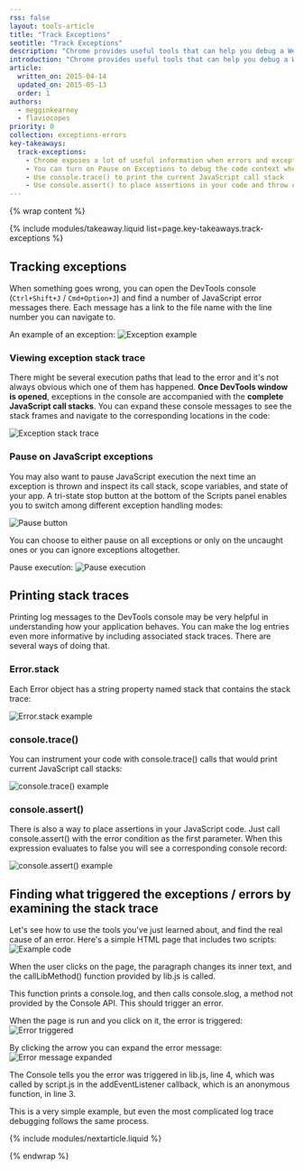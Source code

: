 ```yaml
---
rss: false
layout: tools-article
title: "Track Exceptions"
seotitle: "Track Exceptions"
description: "Chrome provides useful tools that can help you debug a Web Page when it's throwing exceptions or some JavaScript code gives an error."
introduction: "Chrome provides useful tools that can help you debug a Web Page when it's throwing exceptions or some JavaScript code gives an error."
article:
  written_on: 2015-04-14
  updated_on: 2015-05-13
  order: 1
authors:
  - megginkearney
  - flaviocopes
priority: 0
collection: exceptions-errors
key-takeaways:
  track-exceptions:
    - Chrome exposes a lot of useful information when errors and exceptions happen
    - You can turn on Pause on Exceptions to debug the code context when the exception was triggered
    - Use console.trace() to print the current JavaScript call stack
    - Use console.assert() to place assertions in your code and throw exceptions
---
```

{% wrap content %}

{% include modules/takeaway.liquid list=page.key-takeaways.track-exceptions %}

## Tracking exceptions

When something goes wrong, you can open the DevTools console (`Ctrl+Shift+J` / `Cmd+Option+J`) and find a number of JavaScript error messages there. Each message has a link to the file name with the line number you can navigate to.

An example of an exception:
![Exception example](images/track-exceptions-tracking-exceptions.jpg)

### Viewing exception stack trace

There might be several execution paths that lead to the error and it's not always obvious which one of them has happened. **Once DevTools window is opened**, exceptions in the console are accompanied with the **complete JavaScript call stacks**. You can expand these console messages to see the stack frames and navigate to the corresponding locations in the code:

![Exception stack trace](images/track-exceptions-exception-stack-trace.jpg)

### Pause on JavaScript exceptions

You may also want to pause JavaScript execution the next time an exception is thrown
and inspect its call stack, scope variables, and state of your app. A tri-state
stop button at the bottom of the Scripts panel enables you to switch among 
different exception handling modes:

![Pause button](images/track-exceptions-pause-gray.png)

You can choose to either pause on all
exceptions or only on the uncaught ones or you can ignore exceptions altogether.

Pause execution:
![Pause execution](images/track-exceptions-pause-execution.jpg)

## Printing stack traces

Printing log messages to the DevTools console may be very helpful in understanding how your application behaves. You can make the log entries even more informative by including associated stack traces. There are several ways of doing that.

### Error.stack
Each Error object has a string property named stack that contains the stack trace:

![Error.stack example](images/track-exceptions-error-stack.jpg)

### console.trace()
You can instrument your code with console.trace() calls that would print current JavaScript call stacks:

![console.trace() example](images/track-exceptions-console-trace.jpg)

### console.assert()
There is also a way to place assertions in your JavaScript code. Just call console.assert() with the error condition as the first parameter. When this expression evaluates to false you will see a corresponding console record:

![console.assert() example](images/track-exceptions-console-assert.jpg)

## Finding what triggered the exceptions / errors by examining the stack trace

Let's see how to use the tools you've just learned about, and find the real cause of an error.
Here's a simple HTML page that includes two scripts:
![Example code](images/track-exceptions-example-code.png)

When the user clicks on the page, the paragraph changes its inner text, and the callLibMethod() function provided by lib.js is called.

This function prints a console.log, and then calls console.slog, a method not provided by the Console API. This should trigger an error.

When the page is run and you click on it, the error is triggered:
![Error triggered](images/track-exceptions-example-error-triggered.png)

By clicking the arrow you can expand the error message:
![Error message expanded](images/track-exceptions-example-error-message-expanded.png)

The Console tells you the error was triggered in lib.js, line 4, which was called by script.js in the addEventListener callback, which is an anonymous function, in line 3.

This is a very simple example, but even the most complicated log trace debugging follows the same process.

{% include modules/nextarticle.liquid %}

{% endwrap %}
